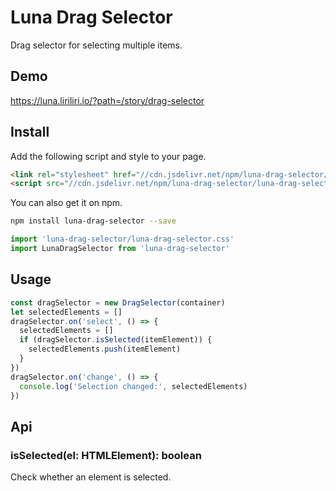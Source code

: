 # Luna Drag Selector

Drag selector for selecting multiple items.

## Demo

https://luna.liriliri.io/?path=/story/drag-selector

## Install

Add the following script and style to your page.

```html
<link rel="stylesheet" href="//cdn.jsdelivr.net/npm/luna-drag-selector/luna-drag-selector.css" />
<script src="//cdn.jsdelivr.net/npm/luna-drag-selector/luna-drag-selector.js"></script>
```

You can also get it on npm.

```bash
npm install luna-drag-selector --save
```

```javascript
import 'luna-drag-selector/luna-drag-selector.css'
import LunaDragSelector from 'luna-drag-selector'
```

## Usage

```javascript
const dragSelector = new DragSelector(container)
let selectedElements = []
dragSelector.on('select', () => {
  selectedElements = []
  if (dragSelector.isSelected(itemElement)) {
    selectedElements.push(itemElement)
  }
})
dragSelector.on('change', () => {
  console.log('Selection changed:', selectedElements)
})
```

## Api

### isSelected(el: HTMLElement): boolean

Check whether an element is selected.
